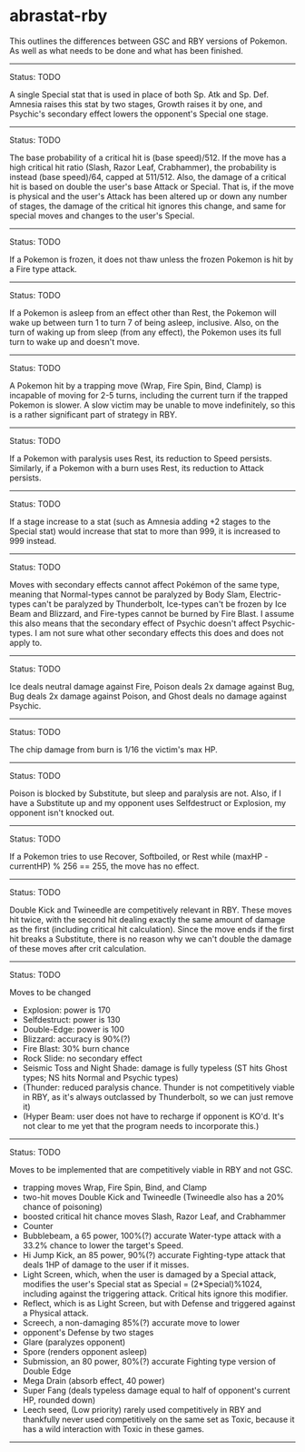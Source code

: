 abrastat-rby
============

This outlines the differences between GSC and RBY
versions of Pokemon. As well as what needs to be done
and what has been finished.

---

Status: TODO

A single Special stat that is used in place of both
Sp. Atk and Sp. Def. Amnesia raises this stat by two
stages, Growth  raises it by one, and Psychic's
secondary effect lowers the opponent's Special one stage.

---

Status: TODO

The base probability of a critical hit is
(base speed)/512. If the move has a high critical hit
ratio (Slash, Razor Leaf, Crabhammer), the probability
is instead (base speed)/64, capped at 511/512. Also, the
damage of a critical hit is based on double the user's
base Attack or Special. That is, if the move is physical
and the user's Attack has been altered up or down any
number of stages, the damage of the critical hit ignores
this change, and same for special moves and changes to
the user's Special.

---

Status: TODO

If a Pokemon is frozen, it does not thaw unless the
frozen Pokemon is hit by a Fire type attack.

---

Status: TODO

If a Pokemon is asleep from an effect other than Rest,
the Pokemon will wake up between turn 1 to turn 7 of
being asleep, inclusive. Also, on the turn of waking up
from sleep (from any effect), the Pokemon uses its full
turn to wake up and doesn't move.

---

Status: TODO

A Pokemon hit by a trapping move (Wrap, Fire Spin, Bind,
Clamp) is incapable of moving for 2-5 turns, including
the current turn if the trapped Pokemon is slower. A
slow victim may be unable to move indefinitely, so this
is a rather significant part of strategy in RBY.

---

Status: TODO

If a Pokemon with paralysis uses Rest, its reduction to
Speed persists. Similarly, if a Pokemon with a burn uses
Rest, its reduction to Attack persists.

---

Status: TODO

If a stage increase to a stat (such as Amnesia adding +2
stages to the Special stat) would increase that stat to
more than 999, it is increased to 999 instead.

---

Status: TODO

Moves with secondary effects cannot affect Pokémon of
the same type, meaning that Normal-types cannot be
paralyzed by Body Slam, Electric-types can't be
paralyzed by Thunderbolt, Ice-types can't be frozen by
Ice Beam and Blizzard, and Fire-types cannot be burned
by Fire Blast. I assume this also means that the
secondary effect of Psychic doesn't affect
Psychic-types. I am not sure what other secondary
effects this does and does not apply to.

---

Status: TODO

Ice deals neutral damage against Fire, Poison deals 2x
damage against Bug, Bug deals 2x damage against Poison,
and Ghost deals no damage against Psychic.

---

Status: TODO

The chip damage from burn is 1/16 the victim's max HP.

---

Status: TODO

Poison is blocked by Substitute, but sleep and
paralysis are not. Also, if I have a Substitute up and
my opponent uses Selfdestruct or Explosion, my opponent
isn't knocked out.

---

Status: TODO

If a Pokemon tries to use Recover, Softboiled, or Rest
while (maxHP - currentHP) % 256 == 255, the move has no
effect.

---

Status: TODO

Double Kick and Twineedle are competitively relevant in
RBY. These moves hit twice, with the second hit dealing
exactly the same amount of damage as the first
(including critical hit calculation). Since the move
ends if the first hit breaks a Substitute, there is no
reason why we can't double the damage of these moves
after crit calculation.

---

Status: TODO

Moves to be changed
* Explosion: power is 170
* Selfdestruct: power is 130
* Double-Edge: power is 100
* Blizzard: accuracy is 90%(?)
* Fire Blast: 30% burn chance
* Rock Slide: no secondary effect
* Seismic Toss and Night Shade: damage is fully
  typeless (ST hits Ghost types; NS hits Normal and
  Psychic types)
* (Thunder: reduced paralysis chance. Thunder is not
  competitively viable in RBY, as it's always
  outclassed by Thunderbolt, so we can just remove it)
* (Hyper Beam: user does not have to recharge if
  opponent is KO'd. It's not clear to me yet that the
  program needs to incorporate this.)

---

Status: TODO

Moves to be implemented that are competitively viable
in RBY and not GSC.
* trapping moves Wrap, Fire Spin, Bind, and Clamp
* two-hit moves Double Kick and Twineedle (Twineedle
  also has a 20% chance of poisoning)
* boosted critical hit chance moves Slash, Razor Leaf,
  and Crabhammer
* Counter
* Bubblebeam, a 65 power, 100%(?) accurate Water-type
  attack with a 33.2% chance to lower the target's
  Speed.
* Hi Jump Kick, an 85 power, 90%(?) accurate
  Fighting-type attack that deals 1HP of damage to the
  user if it misses.
* Light Screen, which, when the user is damaged by a
  Special attack, modifies the user's Special stat as
  Special = (2*Special)%1024, including against the
  triggering attack. Critical hits ignore this modifier.
* Reflect, which is as Light Screen, but with Defense
  and triggered against a Physical attack.
* Screech, a non-damaging 85%(?) accurate move to lower
* opponent's Defense by two stages
* Glare (paralyzes opponent)
* Spore (renders opponent asleep)
* Submission, an 80 power, 80%(?) accurate Fighting
  type version of Double Edge
* Mega Drain (absorb effect, 40 power)
* Super Fang (deals typeless damage equal to half of
  opponent's current HP, rounded down)
* Leech seed, (Low priority) rarely used competitively
  in RBY and thankfully never used competitively on the
  same set as Toxic, because it has a wild interaction
  with Toxic in these games.

---
